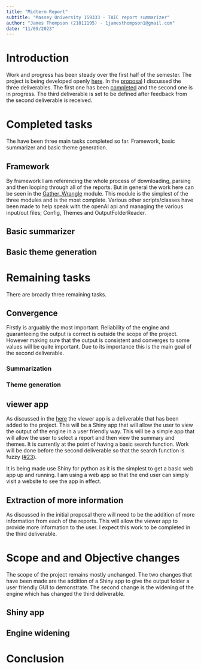 ```yaml
---
title: "Midterm Report"
subtitle: "Massey University 159333 - TAIC report summarizer"
author: "James Thompson (21011195) - 1jamesthompson1@gmail.com"
date: "11/09/2023"
---
```


# Introduction

Work and progress has been steady over the first half of the semester. The project is being developed openly [here](https://github.com/1jamesthompson1/TAIC-report-summary). In the [proposal](https://github.com/1jamesthompson1/TAIC-report-summary/blob/76590fc686d17bcf005f579d87f05c911150419b/Uni%20project%20documents/Proposal.pdf) I discussed the three deliverables. The first one has been [completed](https://github.com/1jamesthompson1/TAIC-report-summary/releases/tag/Basic) and the second one is in progress. The third deliverable is set to be defined after feedback from the second deliverable is received.

# Completed tasks

The have been three main tasks completed so far. Framework, basic summarizer and basic theme generation.

## Framework

By framework I am referencing the whole process of downloading, parsing and then looping through all of the reports. But in general the work here can be seen in the [Gather_Wrangle](https://github.com/1jamesthompson1/TAIC-report-summary/tree/76590fc686d17bcf005f579d87f05c911150419b/engine/Gather_Wrangle) module. This module is the simplest of the three modules and is the most complete. Various other scripts/classes have been made to help speak with the openAI api and managing the various input/out files; Config, Themes and OutputFolderReader.

## Basic summarizer

## Basic theme generation

# Remaining tasks

There are broadly three remaining tasks. 

## Convergence

Firstly is arguably the most important. Reliability of the engine and guaranteeing the output is correct is outside the scope of the project. However making sure that the output is consistent and converges to some values will be quite important. Due to its importance this is the main goal of the second deliverable.

### Summarization

### Theme generation

## viewer app

As discussed in the [here](#shiny-app) the viewer app is a deliverable that has been added to the project. This will be a Shiny app that will allow the user to view the output of the engine in a user friendly way. This will be a simple app that will allow the user to select a report and then view the summary and themes. It is currently at the point of having a basic search function. Work will be done before the second deliverable so that the search function is fuzzy ([#23](https://github.com/1jamesthompson1/TAIC-report-summary/issues/23)).

It is being made use Shiny for python as it is the simplest to get a basic web app up and running. I am using a web app so that the end user can simply visit a website to see the app in effect.

## Extraction of more information

As discussed in the initial proposal there will need to be the addition of more information from each of the reports. This will allow the viewer app to provide more information to the user. I expect this work to be completed in the third deliverable.

# Scope and and Objective changes

The scope of the project remains mostly unchanged. The two changes that have been made are the addition of a Shiny app to give the output folder a user friendly GUI to demonstrate. The second change is the widening of the engine which has changed the third deliverable.

## Shiny app

## Engine widening

# Conclusion

